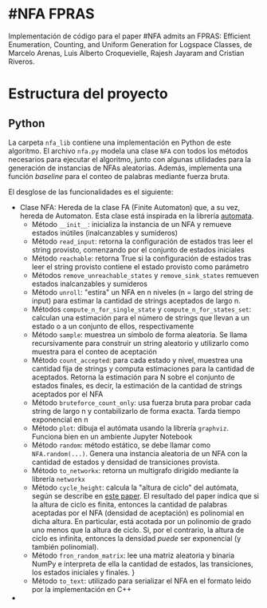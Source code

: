 # #NFA FPRAS

Implementación de código para el paper #NFA admits an FPRAS: Efficient Enumeration, Counting,
and Uniform Generation for Logspace Classes, de Marcelo Arenas, Luis Alberto Croquevielle,
Rajesh Jayaram and Cristian Riveros.

# Estructura del proyecto

## Python

La carpeta `nfa_lib` contiene una implementación en Python de este algoritmo.
El archivo `nfa.py` modela una clase `NFA` con todos los métodos
necesarios para ejecutar el algoritmo, junto con algunas utilidades para 
la generación de instancias de NFAs aleatorias. Además, implementa
una función _baseline_ para el conteo de palabras mediante fuerza bruta.

El desglose de las funcionalidades es el siguiente:

- Clase NFA: 
    Hereda de la clase FA (Finite Automaton) que, a su vez, hereda de Automaton.
    Esta clase está inspirada en la librería [automata](https://github.com/caleb531/automata).
    - Método `__init__`: inicializa la instancia de un NFA y remueve estados inútiles (inalcanzables 
    y sumideros)
    - Método `read_input`: retorna la configuración de estados tras leer el string provisto, 
    comenzando por el conjunto de estados iniciales
    - Método `reachable`: retorna True si la configuración de estados tras leer el string provisto 
    contiene el estado provisto como parámetro
    - Métodos `remove_unreachable_states` y `remove_sink_states` remueven estados inalcanzables y 
    sumideros
    - Método `unroll`: "estira" un NFA en n niveles (n = largo del string de input) para estimar
    la cantidad de strings aceptados de largo n.
    - Métodos `compute_n_for_single_state` y `compute_n_for_states_set`: calculan una estimación 
    para el número de strings que llevan a un estado o a un conjunto de ellos, respectivamente
    - Método `sample`: muestrea un símbolo de forma aleatoria. Se llama recursivamente para 
    construir un string aleatorio y utilizarlo como muestra para el conteo de aceptación
    - Método `count_accepted`: para cada estado y nivel, muestrea una cantidad fija de strings y 
    computa estimaciones para la cantidad de aceptados. Retorna la estimación para N sobre el 
    conjunto de estados finales, es decir, la estimación de la cantidad de strings aceptados por el 
    NFA
    - Método `bruteforce_count_only`: usa fuerza bruta para probar cada string de largo n y 
    contabilizarlo de forma exacta. Tarda tiempo exponencial en n
    - Método `plot`: dibuja el autómata usando la librería `graphviz`. Funciona bien en un ambiente 
    Jupyter Notebook
    - Método `random`: método estático, se debe llamar como `NFA.random(...)`. Genera una instancia 
    aleatoria de un NFA con la cantidad de estados y densidad de transiciones provista.
    - Método `to_networkx`: retorna un multigrafo dirigido mediante la librería `networkx`
    - Método `cycle_height`: calcula la "altura de ciclo" del autómata, según se describe en 
    [este paper](https://doi.org/10.1016/j.ic.2021.104690). 
    El resultado del paper indica que si la altura 
    de ciclo es finita, entonces la cantidad de palabras aceptadas por el NFA (densidad de 
    aceptación) es polinomial en dicha altura. En particular, está acotada por un polinomio de grado 
    uno menos que la altura de ciclo. Si, por el contrario, la altura de ciclo es infinita, entonces
    la densidad _puede_ ser exponencial (y también polinomial).
    - Método `fron_random_matrix`: lee una matriz aleatoria y binaria NumPy e interpreta de ella la 
    cantidad de estados, las transiciones, los estados iniciales y finales. }
    - Método `to_text`: utilizado para serializar el NFA en el formato leido por la implementación en C++
- 
